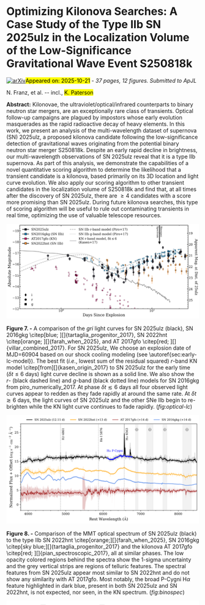 <div class="macros" style="visibility:hidden;">
$\newcommand{\ensuremath}{}$
$\newcommand{\xspace}{}$
$\newcommand{\object}[1]{\texttt{#1}}$
$\newcommand{\farcs}{{.}''}$
$\newcommand{\farcm}{{.}'}$
$\newcommand{\arcsec}{''}$
$\newcommand{\arcmin}{'}$
$\newcommand{\ion}[2]{#1#2}$
$\newcommand{\textsc}[1]{\textrm{#1}}$
$\newcommand{\hl}[1]{\textrm{#1}}$
$\newcommand{\footnote}[1]{}$
$\newcommand{\vdag}{(v)^\dagger}$
$\newcommand$
$\newcommand$
$\newcommand{\LCO}{\affiliation{Las Cumbres Observatory, 6740 Cortona Drive, Suite 102, Goleta, CA 93117-5575, USA}}$
$\newcommand{\UCSB}{\affiliation{Department of Physics, University of California, Santa Barbara, CA 93106-9530, USA}}$
$\newcommand{\KITP}{\affiliation{Kavli Institute for Theoretical Physics, University of California, Santa Barbara, CA 93106-4030, USA}}$
$\newcommand{\UCD}{\affiliation{Department of Physics, University of California, 1 Shields Avenue, Davis, CA 95616-5270, USA}}$
$\newcommand{\WIS}{\affiliation{Department of Particle Physics and Astrophysics, Weizmann Institute of Science, 76100 Rehovot, Israel}}$
$\newcommand{\OKC}{\affiliation{Oskar Klein Centre, Department of Astronomy, Stockholm University, Albanova University Centre, SE-106 91 Stockholm, Sweden}}$
$\newcommand{\OAPD}{\affiliation{INAF-Osservatorio Astronomico di Padova, Vicolo dell'Osservatorio 5, I-35122 Padova, Italy}}$
$\newcommand{\Caltech}{\affiliation{Cahill Center for Astronomy and Astrophysics, California Institute of Technology, Mail Code 249-17, Pasadena, CA 91125, USA}}$
$\newcommand{\GSFC}{\affiliation{Astrophysics Science Division, NASA Goddard Space Flight Center, Mail Code 661, Greenbelt, MD 20771, USA}}$
$\newcommand{\UMD}{\affiliation{Joint Space-Science Institute, University of Maryland, College Park, MD 20742, USA}}$
$\newcommand{\UCB}{\affiliation{Department of Astronomy, University of California, Berkeley, CA 94720-3411, USA}}$
$\newcommand{\TTU}{\affiliation{Department of Physics, Texas Tech University, Box 41051, Lubbock, TX 79409-1051, USA}}$
$\newcommand{\STScI}{\affiliation{Space Telescope Science Institute, 3700 San Martin Drive, Baltimore, MD 21218, USA}}$
$\newcommand{\UT}{\affiliation{Department of Astronomy, The University of Texas at Austin, 2515 Speedway, Stop C1400, Austin, TX 78712, USA}}$
$\newcommand{\IoA}{\affiliation{Institute of Astronomy, University of Cambridge, Madingley Road, Cambridge CB3 0HA, UK}}$
$\newcommand{\QUB}{\affiliation{Astrophysics Research Centre, School of Mathematics and Physics, Queen's University Belfast, Belfast BT7 1NN, UK}}$
$\newcommand{\IPAC}{\affiliation{Spitzer Science Center, California Institute of Technology, Pasadena, CA 91125, USA}}$
$\newcommand{\JPL}{\affiliation{Jet Propulsion Laboratory, California Institute of Technology, 4800 Oak Grove Dr, Pasadena, CA 91109, USA}}$
$\newcommand{\Southampton}{\affiliation{Department of Physics and Astronomy, University of Southampton, Southampton SO17 1BJ, UK}}$
$\newcommand{\LANL}{\affiliation{Space and Remote Sensing, MS B244, Los Alamos National Laboratory, Los Alamos, NM 87545, USA}}$
$\newcommand{\Tsinghua}{\affiliation{Physics Department and Tsinghua Center for Astrophysics, Tsinghua University, Beijing, 100084, People's Republic of China}}$
$\newcommand{\NAOC}{\affiliation{National Astronomical Observatory of China, Chinese Academy of Sciences, Beijing, 100012, People's Republic of China}}$
$\newcommand{\Itagaki}{\affiliation{Itagaki Astronomical Observatory, Yamagata 990-2492, Japan}}$
$\newcommand{\Einstein}{\altaffiliation{Einstein Fellow}}$
$\newcommand{\Hubble}{\altaffiliation{Hubble Fellow}}$
$\newcommand{\CfA}{\affiliation{Center for Astrophysics \textbar  Harvard \& Smithsonian, 60 Garden Street, Cambridge, MA 02138-1516, USA}}$
$\newcommand{\UA}{\affiliation{Department of Astronomy and Steward Observatory, University of Arizona, 933 North Cherry Avenue, Tucson, AZ 85721-0065, USA}}$
$\newcommand{\MPA}{\affiliation{Max-Planck-Institut für Astrophysik, Karl-Schwarzschild-Stra\ss e 1, D-85748 Garching, Germany}}$
$\newcommand{\DSFP}{\altaffiliation{LSST-DA Data Science Fellow}}$
$\newcommand{\catalyst}{\altaffiliation{LSST-DA Catalyst Fellow}}$
$\newcommand{\HCO}{\affiliation{Harvard College Observatory, 60 Garden Street, Cambridge, MA 02138-1516, USA}}$
$\newcommand{\Carnegie}{\affiliation{Observatories of the Carnegie Institute for Science, 813 Santa Barbara Street, Pasadena, CA 91101-1232, USA}}$
$\newcommand{\TAU}{\affiliation{School of Physics and Astronomy, Tel Aviv University, Tel Aviv 69978, Israel}}$
$\newcommand{\Edinburgh}{\affiliation{Institute for Astronomy, University of Edinburgh, Royal Observatory, Blackford Hill EH9 3HJ, UK}}$
$\newcommand{\Birmingham}{\affiliation{Birmingham Institute for Gravitational Wave Astronomy and School of Physics and Astronomy, University of Birmingham, Birmingham B15 2TT, UK}}$
$\newcommand{\CIERA}{\affiliation{Center for Interdisciplinary Exploration and Research in Astrophysics and Department of Physics and Astronomy, \\Northwestern University, 1800 Sherman Ave., 8th Floor, Evanston, IL 60201, USA}}$
$\newcommand{\Bath}{\affiliation{Department of Physics, University of Bath, Claverton Down, Bath BA2 7AY, UK}}$
$\newcommand{\CTIO}{\affiliation{Cerro Tololo Inter-American Observatory, National Optical Astronomy Observatory, Casilla 603, La Serena, Chile}}$
$\newcommand{\Potsdam}{\affiliation{Institut für Physik und Astronomie, Universität Potsdam, Haus 28, Karl-Liebknecht-Str. 24/25, D-14476 Potsdam-Golm, Germany}}$
$\newcommand{\INPE}{\affiliation{Instituto Nacional de Pesquisas Espaciais, Avenida dos Astronautas 1758, 12227-010, São José dos Campos -- SP, Brazil}}$
$\newcommand{\UNC}{\affiliation{Department of Physics and Astronomy, University of North Carolina, 120 East Cameron Avenue, Chapel Hill, NC 27599, USA}}$
$\newcommand{\Ohio}{\affiliation{Astrophysical Institute, Department of Physics and Astronomy, 251B Clippinger Lab, Ohio University, Athens, OH 45701-2942, USA}}$
$\newcommand{ÅS}{\affiliation{American Astronomical Society, 1667 K~Street NW, Suite 800, Washington, DC 20006-1681, USA}}$
$\newcommand{\MMT}{\affiliation{MMT and Steward Observatories, University of Arizona, 933 North Cherry Avenue, Tucson, AZ 85721-0065, USA}}$
$\newcommand{\Geneva}{\affiliation{ISDC, Department of Astronomy, University of Geneva, Chemin d'Écogia, 16 CH-1290 Versoix, Switzerland}}$
$\newcommand{\Steward}{\affiliation{Steward Observatory, University of Arizona, 933 North Cherry Avenue, Tucson, AZ 85721, USA}}$
$\newcommand{\Leiden}{\affiliation{Leiden Observatory, Leiden University, PO Box 9513, 2300 RA Leiden, The Netherlands}}$
$\newcommand{\PSU}{\affiliation{Department of Astronomy \& Astrophysics, The Pennsylvania State University, University Park, PA 16802, USA}}$
$\newcommand{\PSUa}{\affiliation{Department of Astronomy \& Astrophysics, The Pennsylvania State University, University Park, PA 16802, USA}}$
$\newcommand{\PSUb}{\affiliation{Institute for Computational \& Data Sciences, The Pennsylvania State University, University Park, PA 16802, USA}}$
$\newcommand{\PSUc}{\affiliation{Institute for Gravitation and the Cosmos, The Pennsylvania State University, University Park, PA 16802, USA}}$
$\newcommand{\IAIFI}{\affiliation{The NSF AI Institute for Artificial Intelligence and Fundamental Interactions, USA}}$
$\newcommand{\JHU}{\affiliation{Department of Physics and Astronomy, Johns Hopkins University, 3400 North Charles Street, Baltimore, MD 21218, USA}}$
$\newcommand{\Utah}{\affiliation{Department of Physics \& Astronomy, University of Utah, Salt Lake City, UT 84112, USA}}$
$\newcommand{\UIUC}{\affiliation{Department of Astronomy, University of Illinois, 1002 W. Green St., Urbana, IL 61801, USA}}$
$\newcommand{\Maryland}{\affiliation{Department of Astronomy, University of Maryland, College Park, MD 20742-2421, USA}}$
$\newcommand{\keck}{\affiliation{W.~M.~Keck Observatory, 65-1120 M\=amalahoa Highway, Kamuela, HI 96y43-8431, USA}}$
$\newcommand{\cbpf}{\affiliation{Laboratório de Inteligência Artificial, Centro Brasileiro de Pesquisas Físicas, 138 Rua Dr. Xavier Sigaud 150, CEP 22290-180, 139 Rio de Janeiro, RJ, Brazil}}$
$\newcommand{\UFRJ}{\affiliation{Instituto de Física, Universidade Federal do Rio de Janeiro (UFRJ), Caixa Postal 68528, 21941-972 Rio de Janeiro, Brazil}}$
$\newcommand{\Monash}{\affiliation{School of Physics and Astronomy, Monash University, Clayton, Victoria 3800, Australia}}$
$\newcommand{\UCSD}{\affiliation{Department of Astronomy \& Astrophysics, University of California, San Diego, 9500 Gilman Drive, MC 0424, La Jolla, CA 92093-0424, USA}}$
$\newcommand{\Northwestern}{\affiliation{Department of Physics and Astronomy, Northwestern University, Evanston, IL 60208, USA}}$
$\newcommand{\todo}{\textcolor{red}{TODO: }\textcolor{red}}$
$\newcommand{\note}{\textcolor{blue}{NOTE: }\textcolor{blue}}$
$\newcommand{\gwdist}{\overline{D_{\rm GW}}}$
$\newcommand{\gwsig}{\sigma_{\rm GW}}$
$\newcommand{\canddist}{\overline{D_{\rm C}}}$
$\newcommand{\candsig}{\sigma_{\rm C}}$
$\newcommand{\candsigpos}{\sigma_{\rm C}^{+}}$
$\newcommand{\candsigneg}{\sigma_{\rm C}^{-}}$</div>



<div id="title">

# Optimizing Kilonova Searches: A Case Study of the Type IIb SN 2025ulz in the Localization Volume of the Low-Significance Gravitational Wave Event S250818k

</div>
<div id="comments">

[![arXiv](https://img.shields.io/badge/arXiv-2510.17104-b31b1b.svg)](https://arxiv.org/abs/2510.17104)<mark>Appeared on: 2025-10-21</mark> -  _37 pages, 12 figures. Submitted to ApJL_

</div>
<div id="authors">

N. Franz, et al. -- incl., <mark>K. Paterson</mark>

</div>
<div id="abstract">

**Abstract:** Kilonovae, the ultraviolet/optical/infrared counterparts to binary neutron star mergers, are an exceptionally rare class of transients. Optical follow-up campaigns are plagued by impostors whose early evolution masquerades as the rapid radioactive decay of heavy elements. In this work, we present an analysis of the multi-wavelength dataset of supernova (SN) 2025ulz, a proposed kilonova candidate following the low-significance detection of gravitational waves originating from the potential binary neutron star merger S250818k.  Despite an early rapid decline in brightness, our multi-wavelength observations of SN 2025ulz reveal that it is a type IIb supernova. As part of this analysis, we demonstrate the capabilities of a novel quantitative scoring algorithm to determine the likelihood that a transient candidate is a kilonova, based primarily on its 3D location and light curve evolution. We also apply our scoring algorithm to other transient candidates in the localization volume of S250818k and find that, at all times after the discovery of SN 2025ulz, there are $\geq 4$ candidates with a score more promising than SN 2025ulz. During future kilonova searches, this type of scoring algorithm will be useful to rule out contaminating transients in real time, optimizing the use of valuable telescope resources.

</div>

<div id="div_fig1">

<img src="tmp_2510.17104/./figs/25ulz_gri_lc.png" alt="Fig7" width="100%"/>

**Figure 7. -** A comparison of the $gri$ light curves for SN 2025ulz (black), SN 2016gkg \citep[blue; ][]{tartaglia_progenitor_2017}, SN 2022hnt \citep[orange; ][]{farah_when_2025}, and AT 2017gfo \citep[red; ][]{villar_combined_2017}. For SN 2025ulz, We choose an explosion date of MJD=60904 based on our shock cooling modeling (see \autoref{sec:early-lc-model}). The best fit (_i.e._, lowest sum of the residual squared) $r$-band KN model \citep[from][]{kasen_origin_2017} to SN 2025ulz for the early time ($\delta t \leq 6$ days) light curve decline is shown as a solid line. We also show the $r$- (black dashed line) and $g$-band (black dotted line) models for SN 2016gkg from piro_numerically_2017. At phase $\delta t \lesssim 6$ days all four observed light curves appear to redden as they fade rapidly at around the same rate. At $\delta t \gtrsim 6$ days, the light curves of SN 2025ulz and the other SNe IIb begin to re-brighten while the KN light curve continues to fade rapidly. (*fig:optical-lc*)

</div>
<div id="div_fig2">

<img src="tmp_2510.17104/./figs/SN2025ulz_comparison_spectra.png" alt="Fig8" width="100%"/>

**Figure 8. -** Comparison of the MMT optical spectrum of SN 2025ulz (black) to the type IIb SN 2022hnt \citep[orange;][]{farah_when_2025}, SN 2016gkg \citep[sky blue;][]{tartaglia_progenitor_2017} and the kilonova AT 2017gfo \citep[red; ][]{pian_spectroscopic_2017}, all at similar phases. The low opacity colored regions behind the spectra show the 1-sigma uncertainty and the grey vertical strips are regions of telluric features. The spectral features from SN 2025ulz appear most similar to SN 2022hnt and do not show any similarity with AT 2017gfo. Most notably, the broad P-Cygni H$\alpha$ feature highlighted in dark blue, present in both SN 2025ulz and SN 2022hnt, is not expected, nor seen, in the KN spectrum. (*fig:binospec*)

</div>
<div id="div_fig3">

<img src="tmp_2510.17104/./figs/radio-lc.png" alt="Fig4" width="100%"/>

**Figure 4. -** The radio light curves of SN 2025ulz (downward triangles as limits) as compared to SN 2016gkg \citep[squares; ][]{a_j_radio_2022}, a sample of short SGRB radio detections \citep[diamonds; ][]{2005Natur.438..988B,2006ApJ...650..261S,2014ApJ...780..118F,2015ApJ...815..102F,2019ApJ...883...48L,2021ApJ...906..127F,2022ApJ...935L..11L,2022ApJ...940...56F,2024ApJ...962....5N,2024ApJ...970..139S,2024Natur.626..737L,2025ApJ...982...42S,2025arXiv250715940D,GCN16815,GCN38189,GCN40966,GCN41038,GCN41046,GCN41419,GCN41060,GCN35097,GCN9958,GCN41455}, and AT 2017gfo \citep[plus signs; ][]{2017ApJ...848L..21A,2017Sci...358.1579H,2017ApJ...850L..21K,2021ApJ...922..154M,2017Sci...358.1579H,2018ApJ...868L..11M,2018Natur.554..207M,2018Natur.561..355M,2018ApJ...867...57R,2018Natur.554..207M,2018ApJ...868L..11M,2018ApJ...858L..15D,2018ApJ...868L..11M,2018ApJ...868L..11M,2018ApJ...856L..18M,2020MNRAS.494.5110B,2018ApJ...858L..15D,2019Sci...363..968G,2018ApJ...863L..18A,2019MNRAS.489.1919T,2019ApJ...886L..17H}. The color of the point is the representative frequency of the receiver used for the observation. Our radio limits on SN 2025ulz rule out an SGRB-like on-axis jet but do not rule out SN IIb-like or late-rising AT2017gfo-like radio emission.  (*fig:radio-lc*)

</div><div id="qrcode"><img src=https://api.qrserver.com/v1/create-qr-code/?size=100x100&data="https://arxiv.org/abs/2510.17104"></div>